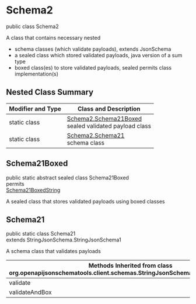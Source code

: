 # Schema2
public class Schema2

A class that contains necessary nested
- schema classes (which validate payloads), extends JsonSchema
- a sealed class which stored validated payloads, java version of a sum type
- boxed class(es) to store validated payloads, sealed permits class implementation(s)

## Nested Class Summary
| Modifier and Type | Class and Description |
| ----------------- | ---------------------- |
| static class | [Schema2.Schema21Boxed](#schema21boxed)<br> sealed validated payload class |
| static class | [Schema2.Schema21](#schema21)<br> schema class |

## Schema21Boxed
public static abstract sealed class Schema21Boxed<br>
permits<br>
[Schema21BoxedString](#schema21boxedstring)

A sealed class that stores validated payloads using boxed classes

## Schema21
public static class Schema21<br>
extends StringJsonSchema.StringJsonSchema1

A schema class that validates payloads

| Methods Inherited from class org.openapijsonschematools.client.schemas.StringJsonSchema.StringJsonSchema1 |
| ------------------------------------------------------------------ |
| validate                                                           |
| validateAndBox                                                     |

